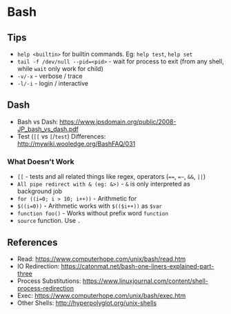 # Bash

## Tips

- `help <builtin>` for builtin commands. Eg: `help test`, `help set`
- `tail -f /dev/null --pid=<pid>` - wait for process to exit (from any shell, while `wait` only work for child)
- `-v/-x` - verbose / trace
- `-l/-i` - login / interactive 

## Dash

- Bash vs Dash: https://www.jpsdomain.org/public/2008-JP_bash_vs_dash.pdf
- Test (`[[` vs `[`/`test`) Differences: http://mywiki.wooledge.org/BashFAQ/031

### What Doesn't Work

- `[[` - tests and all related things like regex, operators (`==`, `=~`, `&&`, `||`)
- `All pipe redirect with & (eg: &>)` - `&` is only interpreted as background job
- `for ((i=0; i > 10; i++))` - Arithmetic for
- `$((i=0))` - Arithmetic works with `$(($i++))` as `$var`
- `function foo()` - Works without prefix word `function`
- `source` function. Use `.`

## References

- Read: https://www.computerhope.com/unix/bash/read.htm
- IO Redirection: https://catonmat.net/bash-one-liners-explained-part-three
- Process Substitutions: https://www.linuxjournal.com/content/shell-process-redirection
- Exec: https://www.computerhope.com/unix/bash/exec.htm
- Other Shells: http://hyperpolyglot.org/unix-shells